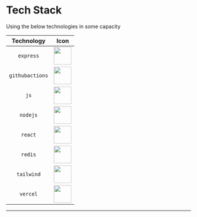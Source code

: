 # Tech Stack

Using the below technologies in some capacity

|     Technology     |                         Icon                          |
| :----------------: | :---------------------------------------------------: |
|     `express`      |   <img src="https://skillicons.dev/icons?i=express" width="48">   |
|  `githubactions`   | <img src="https://skillicons.dev/icons?i=githubactions" width="48"> |
|        `js`        |     <img src="https://skillicons.dev/icons?i=js" width="48">     |
|      `nodejs`      |    <img src="https://skillicons.dev/icons?i=nodejs" width="48">     |
|      `react`       |     <img src="https://skillicons.dev/icons?i=react" width="48">     |
|      `redis`       |     <img src="https://skillicons.dev/icons?i=redis" width="48">     |
|     `tailwind`     |  <img src="https://skillicons.dev/icons?i=tailwind" width="48">  |
|      `vercel`      |    <img src="https://skillicons.dev/icons?i=vercel" width="48">     |

---
